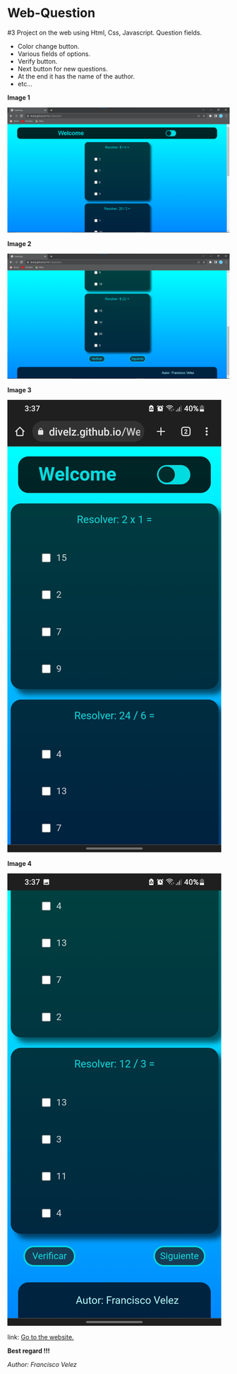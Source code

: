 # Web-Question

#3 Project on the web using Html, Css, Javascript. Question fields.

* Color change button.
* Various fields of options.
* Verify button.
* Next button for new questions.
* At the end it has the name of the author.
* etc...

**Image 1**

![Image from the website](./images/Image1.png)

**Image 2**

![Image from the website](./images/Image2.png)

**Image 3**

![Image from the website](./images/Image3.jpg)

**Image 4**

![Image from the website](./images/Image4.jpg)


link: [Go to the website.](https://divelz.github.io/Web-Question/)

**Best regard !!!**

<cite>Author: Francisco Velez</cite>
